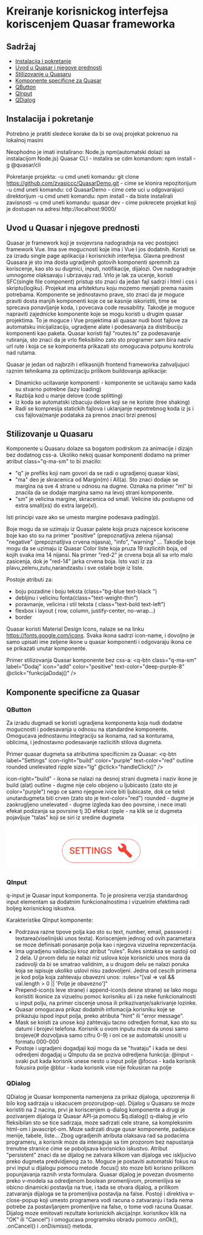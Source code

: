 # Kreiranje korisnickog interfejsa koriscenjem Quasar frameworka

## Sadržaj
- [Instalacija i pokretanje](#instalacija-i-pokretanje)
- [Uvod u Quasar i njegove prednosti](#uvod-u-quasar-i-njegove-prednosti)
- [Stilizovanje u Quasaru](#stilizovanje-u-quasaru)
- [Komponente specificne za Quasar](#komponente-specificne-za-quasar)
- [QButton](#qbutton)
- [QInput](#qinput)
- [QDialog](#qdialog)



## Instalacija i pokretanje
Potrebno je pratiti sledece korake da bi se ovaj projekat pokrenuo na lokalnoj masini

Neophodno je imati instalirano: 
Node.js
npm(automatski dolazi sa instalacijom Node.js)
Quasar CLI - instalira se cdm komandom: npm install -g @quasar/cli

Pokretanje projekta:
-u cmd uneti komandu: git clone https://github.com/zvasiccc/QuasarDemo.git  - cime se klonira repozitorijum 
-u cmd uneti komandu: cd QuasarDemo - cime cete uci u odgovarajuci direktorijum
-u cmd uneti komandu: npm install - da biste instalirali zavisnosti
-u cmd uneti komandu: quasar dev - cime pokrecete projekat koji je dostupan na adresi http://localhost:9000/

## Uvod u Quasar i njegove prednosti
Quasar je framework koji je svojevrsna nadogradnja na vec postojeci framework Vue. Ima sve mogucnosti koje ima i Vue i jos dodatnih.
Koristi se za izradu single page aplikacija i korisnickih interfejsa.
Glavna prednost Quasara je sto ima dosta ugradjenih gotovih komponenti spremnih za koriscenje, kao sto su dugmici, inputi, notifikacije,
dijalozi. Ove nadogradnje umnogome olaksavaju i ubrzavaju rad.
Vrlo je lak za ucenje, koristi SFC(single file component) pristup sto znaci da jedan fajl sadrzi i html i css i skriptu(logiku).
Projekat ima arhitekturu koju mozemo menjati prema nasim potrebama.
Komponente se jednostavno prave, sto znaci da je moguce praviti dosta manjih komponenti koje ce se kasnije iskoristiti, time se sprecava ponavljanje koda, i povecava code reusability.
Takodje je moguce napraviti zajednicke komponente koje se mogu koristi u drugim quasar projektima. To je moguce i Vue projektima ali quasar nudi boot fajlove za automatsku inicijalizaciju, ugradjene alate i podesavanja za distribuciju komponenti kao paketa.
Quasar koristi fajl "routes.ts" za podesavanje rutiranja, sto znaci da je vrlo fleksibilno zato sto programer sam bira naziv url rute i koja ce se komponenta prikazati sto omogucava potpunu kontrolu nad rutama. 

Quasar je jedan od najbrzih i efikasnijih frontend frameworka zahvaljujuci raznim tehnikama za optimizaciju prilikom buildovanja aplikacije:
- Dinamicko ucitavanje komponenti - komponente se ucitavaju samo kada su stvarno potrebne (lazy loading)
- Razbija kod u manje delove (code splitting)
- Iz koda se automatski izbacuju delove koji se ne koriste (tree shaking)
- Radi se kompresija statickih fajlova i uklanjanje nepotrebnog koda iz js i css fajlova(manje podataka za prenos znaci brzi prenos)

## Stilizovanje u Quasaru
Komponente u Quasaru dolaze sa bogatom podrskom za animacije i dizajn bez dodatnog css-a.
Ukoliko nekoj quasar komponenti dodamo na primer atribut class="q-ma-sm" to bi znacilo:
- "q" je prefiks koji nam govori da se radi o ugradjenoj quasar klasi,
- "ma" deo je skracenica od Margin(m) i All(a). Sto znaci dodaje se margina na sve 4 strane u odnosu na dugme. Oznaka na primer "ml" bi znacila da se dodaje margina samo na levoj strani komponente. 
- "sm" je velicina margine, skracenica od small. Velicine idu postupno od extra small(xs) do extra large(xl). 

Isti principi vaze ako se umesto margine podesava pading(p).

Boje mogu da se uzimaju iz Quasar palete koja pruza najcesce koriscene boje kao sto su na primer "positive" (prepoznatljiva zelena nijansa) 
"negative" (prepoznatljiva crvena nijasna), "info", "warning" ... 
Takodje boje mogu da se uzimaju iz Quasar Color liste koja pruza 19 razlicitih boja, od kojih svaka ima 14 nijansi. 
Na primer "red-2" je crvena boja ali sa vrlo malo zasicenja, dok je "red-14" jarka crvena boja. Isto vazi iz za plavu,zelenu,zutu,narandzastu i sve ostale boje iz liste.

Postoje atributi za:
- boju pozadine i boju teksta (class="bg-blue text-black ") 
- debljinu i velicinu fonta(class="text-weight-thin")
- poravnanje, velicina i stil teksta ( class="text-bold text-left") 
- flexbox i layout ( row, column, justify-center, no-wrap...)
- border 

Quasar koristi Material Design Icons, nalaze se na linku https://fonts.google.com/icons. Svaka ikona sadrzi icon-name, i dovoljno je samo 
upisati ime zeljene ikone u quasar komponenti i odgovaraju ikona ce se prikazati unutar komponente.

Primer stilizovanja Quasar komponente bez css-a:
    <q-btn class="q-ma-sm" label="Dodaj" icon="add" color="positive" text-color="deep-purple-8" @click="funkcijaDodaj()" />

## Komponente specificne za Quasar

### QButton

Za izradu dugmadi se koristi ugradjena komponenta <q-btn> koja nudi dodatne mogucnosti i podesavanja u odnosu na standardne komponente. Omogucava jednostavnu integraciju sa ikonama, rad sa konturama, oblicima, i jednostavno podesavanje razlicitih stilova dugmeta.              

Primer quasar dugmeta sa atributima specificnim za Quasar: 
    <q-btn label="Settings" icon-right="build" color="purple" text-color="red" 
    outline rounded  unelevated ripple size="lg" @click="handleClick()" />

icon-right="build" - ikona se nalazi na desnoj strani dugmeta i naziv ikone je build (alat)
outline - dugme nije celo obojeno u ljubicasto (zato sto je color="purple") nego ce samo njegove ivice biti ljubicaste, dok ce tekst unutardugmeta biti crven (zato sto je text-color="red") 
rounded - dugme je zaokrugljeno 
unelevated - dugme izgleda kao deo povrsine, i nece imati efekat podizanja sa povrsine tj 3D efekat
ripple - na klik se iz dugmeta pojavljuje "talas" koji se siri iz sredine dugmeta

![settings-button](./images/settings-button.png)

### QInput

q-input je Quasar input komponenta. To je prosirena verzija standardnog input elementam sa dodatnim funkcionalnostima i vizuelnim efektima
radi boljeg korisnickog iskustva. 

Karakteristike QInput komponente:

- Podrzava razne tipove polja kao sto su text, number, email, password i textarea(viselinijski unos texta). Koriscenjem jednog od ovih 
parametara se moze definisati ponasanje polja kao i njegova vizuelna reprezentacija.
- Ima ugradjenu validaciju kroz atribut "rules". Rules sintaksa se sastoji od 2 dela. U prvom delu se nalazi niz uslova koje korisnicki unos 
mora da zadovolji da bi se smatrao validnim, a u drugom delu se nalazi poruka koja se ispisuje ukoliko uslovi nisu zadovoljeni.
Jedna od cescih primena je kod polja koja zahtevaju obavezni unos: 
    :rules="[val => val && val.length > 0 || 'Polje je obavezno']"
- Prepend-icon(s leve strane) i append-icon(s desne strane) se lako mogu koristiti ikonice za vizuelnu pomoc korisniku ali i za
neke funkcionalnosti u input polju, na primer ciscenje unosa ili prikazivanje/sakrivanje lozinke.
- Quasar omogucava prikaz dodatnih infomacija korisniku koje se prikazuju ispod input polja, preko atributa "hint" ili "error message".
- Mask se koisti za unose koji zahtevaju tacno odredjen format, kao sto su datumi i brojevi telefona.
    <q-input mask="###-###" />
Korisnik u ovom inputu moze da unosi samo brojeve(# dozvoljava samo cifru 0-9) i oni ce se automatski unositi u formatu 000-000
- Postoje i ugradjeni dogadjaji koji mogu da se "hvataju" i kada se desi odredjeni dogadjaj u QInputu da se poziva odredjena funkcija:
@input - svaki put kada korisnik unese nesto u input polje
@focus - kada korisnik fokusira polje
@blur - kada korisnik vise nije fokusiran na polje

### QDialog

QDialog je Quasar komponenta namenjena za prikaz dijaloga, upozorenja ili bilo kog sadrzaja u iskacucem prozoru(pop-up).
Dijalog u Quasaru se moze koristiti na 2 nacina, prvi je koriscenjem q-dialog komponente a drugi je pozivanjem dijaloga iz Quasar API-ja pomocu $q.dialog()
q-dialog je vrlo fleksibilan sto se tice sadrzaja, moze sadrzati cele strane, sa kompleksnim html-om i javascript-om. Moze sadrzati druge 
qusar komponente, padajuce menije, tabele, liste...
Zbog ugradjenih atributa olaksava rad sa podacima programeru, a korisnik moze da interaguje sa tim prozorom bez napustanja trenutne stranice cime se poboljsava korisnicko iskustvo.
Atribut "persistent" znaci da se dijalog ne zatvara klikom van dijaloga vec iskljucivo preko dugmeta predvidjenog za to.
Moguce je postaviti automatski fokus na prvi input u dijalogu pomocu metode .focus() sto moze biti korisno prilikom popunjavanja raznih vrsta   formulara. 
Quasar dijalog je povezan dvosmerno preko v-modela sa odredjenom boolean promenljivom, promenlijva se obicno dinamicki postavlja na true, i 
tada se otvara dijalog, a prilikom zatvaranja dijaloga se ta promenljiva postavlja na false. 
Postoji i direktiva v-close-popup koji umesto programera vodi racuna o zatvaranju i tada nema potrebe za postavljanjem promenljive na false, o tome vodi racuna Quasar. 
Dijalog moze emitovati rezultate korisnickih akcija(npr. korisnikov klik na "OK" ili "Cancel") i omogucava programsku obradu pomocu .onOk(), 
.onCancel() i .onDismiss() metoda.


